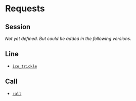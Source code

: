 # Requests

## Session

_Not yet defined. But could be added in the following versions._

## Line

* [`ice_trickle`](ice_trickle.md)

## Call

* [`call`](call.md)
